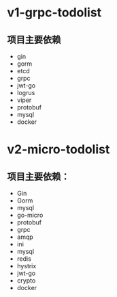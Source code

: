 # v1-grpc-todolist

## 项目主要依赖
- gin
- gorm
- etcd
- grpc
- jwt-go
- logrus
- viper
- protobuf
- mysql
- docker


# v2-micro-todolist

## 项目主要依赖：
- Gin
- Gorm
- mysql
- go-micro
- protobuf
- grpc
- amqp
- ini
- mysql
- redis
- hystrix
- jwt-go
- crypto
- docker